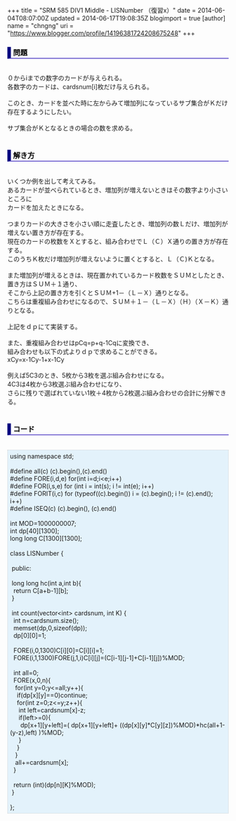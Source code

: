 +++
title = "SRM 585 DIV1 Middle - LISNumber （復習x）"
date = 2014-06-04T08:07:00Z
updated = 2014-06-17T19:08:35Z
blogimport = true 
[author]
	name = "chngng"
	uri = "https://www.blogger.com/profile/14196381724208675248"
+++

<div dir="ltr" style="text-align: left;" trbidi="on"><h3 style="border-bottom: 2px solid slateblue; border-left: 8px solid navy; color: black; padding: 0px 0px 1px 5px;">問題 </h3><br />０からiまでの数字のカードが与えられる。<br />各数字のカードは、cardsnum[i]枚だけ与えられる。<br /><br />このとき、カードを並べた時に左からみて増加列になっているサブ集合がＫだけ存在するようにしたい。<br /><br />サブ集合がＫとなるときの場合の数を求める。<br /><br /><h3 style="border-bottom: 2px solid slateblue; border-left: 8px solid navy; color: black; padding: 0px 0px 1px 5px;">解き方 </h3><br />いくつか例を出して考えてみる。<br />あるカードが並べられているとき、増加列が増えないときはその数字より小さいところに<br />カードを加えたときになる。<br /><br />つまりカードの大きさを小さい順に走査したとき、増加列の数Ｌだけ、増加列が増えない置き方が存在する。<br />現在のカードの枚数をＸとすると、組み合わせでＬ（Ｃ）Ｘ通りの置き方が存在する。<br />このうちＫ枚だけ増加列が増えないように置くとすると、Ｌ（Ｃ)Ｋとなる。<br /><br />また増加列が増えるときは、現在置かれているカード枚数をＳＵＭとしたとき、置き方はＳＵＭ＋１通り、<br />そこから上記の置き方を引くとＳＵＭ+1－（Ｌ－Ｘ）通りとなる。<br />こちらは重複組み合わせになるので、ＳＵＭ＋１－（Ｌ－Ｘ）（Ｈ）（Ｘ－Ｋ）通りとなる。<br /><br />上記をｄｐにて実装する。<br /><br />また、重複組み合わせはpCq=p+q-1Cqに変換でき、<br />組み合わせも以下の式よりｄｐで求めることができる。<br />xCy=x-1Cy-1+x-1Cy<br /><br />例えば5C3のとき、5枚から3枚を選ぶ組み合わせになる。<br />4C3は4枚から3枚選ぶ組み合わせになり、<br />さらに残りで選ばれていない1枚＋4枚から2枚選ぶ組み合わせの合計に分解できる。<br /><br /><h3 style="border-bottom: 2px solid slateblue; border-left: 8px solid navy; color: black; padding: 0px 0px 1px 5px;">コード </h3><br /><div style="background-color: #e3f2fb; border: 1px dotted #CCCCCC; padding: 5px;">using namespace std;<br /><br />#define all(c) (c).begin(),(c).end()<br />#define FORE(i,d,e) for(int i=d;i&lt;e;i++)<br />#define FOR(i,s,e) for (int i = int(s); i != int(e); i++)<br />#define FORIT(i,c) for (typeof((c).begin()) i = (c).begin(); i != (c).end(); i++)<br />#define ISEQ(c) (c).begin(), (c).end()<br /><br />int MOD=1000000007;<br />int dp[40][1300];<br />long long C[1300][1300];<br /><br />class LISNumber {<br /><br /><span class="Apple-tab-span" style="white-space: pre;"> </span>public:<br /><br /><span class="Apple-tab-span" style="white-space: pre;"> </span>long long hc(int a,int b){<br /><span class="Apple-tab-span" style="white-space: pre;">  </span>return C[a+b-1][b];<br /><span class="Apple-tab-span" style="white-space: pre;"> </span>}<br /><br /><span class="Apple-tab-span" style="white-space: pre;"> </span>int count(vector&lt;int&gt; cardsnum, int K) {<br /><span class="Apple-tab-span" style="white-space: pre;">  </span>int n=cardsnum.size();<br /><span class="Apple-tab-span" style="white-space: pre;">  </span>memset(dp,0,sizeof(dp));<br /><span class="Apple-tab-span" style="white-space: pre;">  </span>dp[0][0]=1;<br /><br /><span class="Apple-tab-span" style="white-space: pre;">  </span>FORE(i,0,1300)C[i][0]=C[i][i]=1;<br /><span class="Apple-tab-span" style="white-space: pre;">  </span>FORE(i,1,1300)FORE(j,1,i)C[i][j]=(C[i-1][j-1]+C[i-1][j])%MOD;<br /><br /><span class="Apple-tab-span" style="white-space: pre;">  </span>int all=0;<br /><span class="Apple-tab-span" style="white-space: pre;">  </span>FORE(x,0,n){<br /><span class="Apple-tab-span" style="white-space: pre;">   </span>for(int y=0;y&lt;=all;y++){<br /><span class="Apple-tab-span" style="white-space: pre;">    </span>if(dp[x][y]==0)continue;<br /><span class="Apple-tab-span" style="white-space: pre;">    </span>for(int z=0;z&lt;=y;z++){<br /><span class="Apple-tab-span" style="white-space: pre;">     </span>int left=cardsnum[x]-z;<br /><span class="Apple-tab-span" style="white-space: pre;">     </span>if(left&gt;=0){<br /><span class="Apple-tab-span" style="white-space: pre;">      </span>dp[x+1][y+left]=( dp[x+1][y+left]+ ((dp[x][y]*C[y][z])%MOD)*hc(all+1-(y-z),left) )%MOD;<br /><span class="Apple-tab-span" style="white-space: pre;">     </span>}<br /><span class="Apple-tab-span" style="white-space: pre;">    </span>}<br /><span class="Apple-tab-span" style="white-space: pre;">   </span>}<br /><span class="Apple-tab-span" style="white-space: pre;">   </span>all+=cardsnum[x];<br /><span class="Apple-tab-span" style="white-space: pre;">  </span>}<br /><br /><span class="Apple-tab-span" style="white-space: pre;">  </span>return (int)(dp[n][K]%MOD);<br /><span class="Apple-tab-span" style="white-space: pre;"> </span>}<br /><br />};</div></div>
